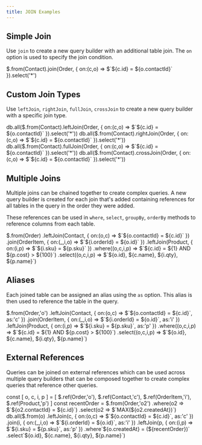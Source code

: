 ```yaml
---
title: JOIN Examples
---
```


## Simple Join

Use `join` to create a new query builder with an additional table join. The `on` option is used to specify the join condition.

<live-preview>
$.from(Contact).join(Order, { on:(c,o) => $`${c.id} = ${o.contactId}` }).select('*')
</live-preview>

## Custom Join Types

Use `leftJoin`, `rightJoin`, `fullJoin`, `crossJoin` to create a new query builder with a specific join type.

<live-preview>
db.all($.from(Contact).leftJoin(Order, { on:(c,o) => $`${c.id} = ${o.contactId}` }).select('*'))
db.all($.from(Contact).rightJoin(Order, { on:(c,o) => $`${c.id} = ${o.contactId}` }).select('*'))
db.all($.from(Contact).fullJoin(Order, { on:(c,o) => $`${c.id} = ${o.contactId}` }).select('*'))
db.all($.from(Contact).crossJoin(Order, { on:(c,o) => $`${c.id} = ${o.contactId}` }).select('*'))
</live-preview>

## Multiple Joins

Multiple joins can be chained together to create complex queries. A new query builder is created for each join 
that's added containing references for all tables in the query in the order they were added. 

These references can be used in `where`, `select`, `groupBy`, `orderBy` methods to reference columns from each table.

<live-preview>
$.from(Order)
  .leftJoin(Contact, { on:(o,c) => $`${o.contactId} = ${c.id}` })
  .join(OrderItem,   { on:(_,i,o) => $`${i.orderId} = ${o.id}` })
  .leftJoin(Product, { on:(i,p) => $`${i.sku} = ${p.sku}` })
  .where((o,c,i,p) => $`${c.id} = ${1} AND ${p.cost} > ${100}`)
  .select((o,c,i,p) => $`${o.id}, ${c.name}, ${i.qty}, ${p.name}`)
</live-preview>

## Aliases

Each joined table can be assigned an alias using the `as` option. This alias is then used to reference the table in the query.

<live-preview>
$.from(Order,'o')
  .leftJoin(Contact, { on:(o,c) => $`${o.contactId} = ${c.id}`, as:'c' })
  .join(OrderItem, { on:(_,i,o) => $`${i.orderId} = ${o.id}`, as:'i' })
  .leftJoin(Product, { on:(i,p) => $`${i.sku} = ${p.sku}`, as:'p' })
  .where((o,c,i,p) => $`${c.id} = ${1} AND ${p.cost} > ${100}`)
  .select((o,c,i,p) => $`${o.id}, ${c.name}, ${i.qty}, ${p.name}`)
</live-preview>

## External References

Queries can be joined on external references which can be used across multiple query builders that can be composed together 
to create complex queries that reference other queries.

<live-preview>
const [ o, c, i, p ] = [ 
  $.ref(Order,'o'), $.ref(Contact,'c'), $.ref(OrderItem,'i'), $.ref(Product,'p') ]
const recentOrder = $.from(Order,'o2')
  .where(o2 => $`${o2.contactId} = ${c.id}`)
  .select(o2 => $`MAX(${o2.createdAt})`)
db.all($.from(o)
  .leftJoin(c, { on:(o,c) => $`${o.contactId} = ${c.id}`, as:'c' })
  .join(i, { on:(_,i,o) => $`${i.orderId} = ${o.id}`, as:'i' })
  .leftJoin(p, { on:(i,p) => $`${i.sku} = ${p.sku}`, as:'p' })
  .where`${o.createdAt} = (${recentOrder})`
  .select`${o.id}, ${c.name}, ${i.qty}, ${p.name}`)
</live-preview>
